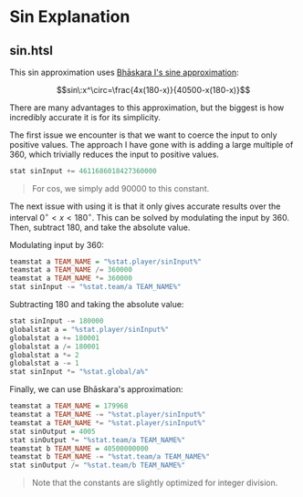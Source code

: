# Sin Explanation

## sin.htsl

This sin approximation uses [Bhāskara I's sine approximation](https://en.wikipedia.org/wiki/Bh%C4%81skara_I%27s_sine_approximation_formula):

$$sin\:x^\circ=\frac{4x(180-x)}{40500-x(180-x)}$$

There are many advantages to this approximation, but the biggest is how incredibly accurate it is for its simplicity.

The first issue we encounter is that we want to coerce the input to only positive values. The approach I have gone with
 is adding a large multiple of $360$, which trivially reduces the input to positive values.

```hs
stat sinInput += 4611686018427360000
```

> For cos, we simply add $90000$ to this constant.

The next issue with using it is that it only gives accurate results over the interval $0^\circ< x<180^\circ$. This can
 be solved by modulating the input by $360$. Then, subtract $180$, and take the absolute value.

Modulating input by $360$:
```hs
teamstat a TEAM_NAME = "%stat.player/sinInput%"
teamstat a TEAM_NAME /= 360000
teamstat a TEAM_NAME *= 360000
stat sinInput -= "%stat.team/a TEAM_NAME%"
```

Subtracting $180$ and taking the absolute value:
```hs
stat sinInput -= 180000
globalstat a = "%stat.player/sinInput%"
globalstat a += 180001
globalstat a /= 180001
globalstat a *= 2
globalstat a -= 1
stat sinInput *= "%stat.global/a%"
```

Finally, we can use Bhāskara's approximation:

```hs
teamstat a TEAM_NAME = 179968
teamstat a TEAM_NAME -= "%stat.player/sinInput%"
teamstat a TEAM_NAME *= "%stat.player/sinInput%"
stat sinOutput = 4005
stat sinOutput *= "%stat.team/a TEAM_NAME%"
teamstat b TEAM_NAME = 40500000000
teamstat b TEAM_NAME -= "%stat.team/a TEAM_NAME%"
stat sinOutput /= "%stat.team/b TEAM_NAME%"
```

> Note that the constants are slightly optimized for integer division.
